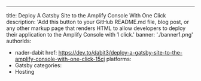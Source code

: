 ---
title: Deploy A Gatsby Site to the Amplify Console With One Click
description: 'Add this button to your GitHub README.md file, blog post, or any other markup page that renders HTML to allow developers to deploy their application to the Amplify Console with 1 click.'
banner: './banner1.png'
authorIds:
  - nader-dabit
href: https://dev.to/dabit3/deploy-a-gatsby-site-to-the-amplify-console-with-one-click-15cj
platforms:
  - Gatsby
categories:
  - Hosting